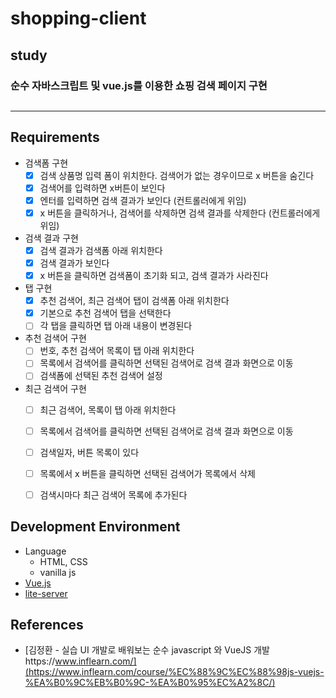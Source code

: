 
# shopping-client
## study

### 순수 자바스크립트 및 vue.js를 이용한 쇼핑 검색 페이지 구현 
##
   
---

## Requirements
- 검색폼 구현
  - [x] 검색 상품명 입력 폼이 위치한다. 검색어가 없는 경우이므로 x 버튼을 숨긴다
  - [x] 검색어를 입력하면 x버튼이 보인다 
  - [x] 엔터를 입력하면 검색 결과가 보인다 (컨트롤러에게 위임)
  - [x] x 버튼을 클릭하거나, 검색어를 삭제하면 검색 결과를 삭제한다 (컨트롤러에게 위임)
- 검색 결과 구현
  - [x] 검색 결과가 검색폼 아래 위치한다
  - [x] 검색 결과가 보인다
  - [x] x 버튼을 클릭하면 검색폼이 초기화 되고, 검색 결과가 사라진다
- 탭 구현
  - [x] 추천 검색어, 최근 검색어 탭이 검색폼 아래 위치한다
  - [x] 기본으로 추천 검색어 탭을 선택한다
  - [ ] 각 탭을 클릭하면 탭 아래 내용이 변경된다
- 추천 검색어 구현
  - [ ] 번호, 추천 검색어 목록이 탭 아래 위치한다
  - [ ] 목록에서 검색어를 클릭하면 선택된 검색어로 검색 결과 화면으로 이동
  - [ ] 검색폼에 선택된 추천 검색어 설정
- 최근 검색어 구현
  - [ ] 최근 검색어, 목록이 탭 아래 위치한다
  - [ ] 목록에서 검색어를 클릭하면 선택된 검색어로 검색 결과 화면으로 이동
  - [ ] 검색일자, 버튼 목록이 있다
  - [ ] 목록에서 x 버튼을 클릭하면 선택된 검색어가 목록에서 삭제
  - [ ] 검색시마다 최근 검색어 목록에 추가된다


 

## Development Environment
- Language
    - HTML, CSS
     - vanilla js
- [Vue.js](https://vuejs.org/)
- [lite-server](https://github.com/johnpapa/lite-server)

## References
* [김정환 - 실습 UI 개발로 배워보는 순수 javascript 와 VueJS 개발https://www.inflearn.com/](https://www.inflearn.com/course/%EC%88%9C%EC%88%98js-vuejs-%EA%B0%9C%EB%B0%9C-%EA%B0%95%EC%A2%8C/)
